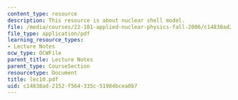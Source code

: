 ```yaml
---
content_type: resource
description: This resource is about nuclear shell model.
file: /media/courses/22-101-applied-nuclear-physics-fall-2006/c14838ad2152f564335c51984bcea0b7_lec10.pdf
file_type: application/pdf
learning_resource_types:
- Lecture Notes
ocw_type: OCWFile
parent_title: Lecture Notes
parent_type: CourseSection
resourcetype: Document
title: lec10.pdf
uid: c14838ad-2152-f564-335c-51984bcea0b7
---
```

